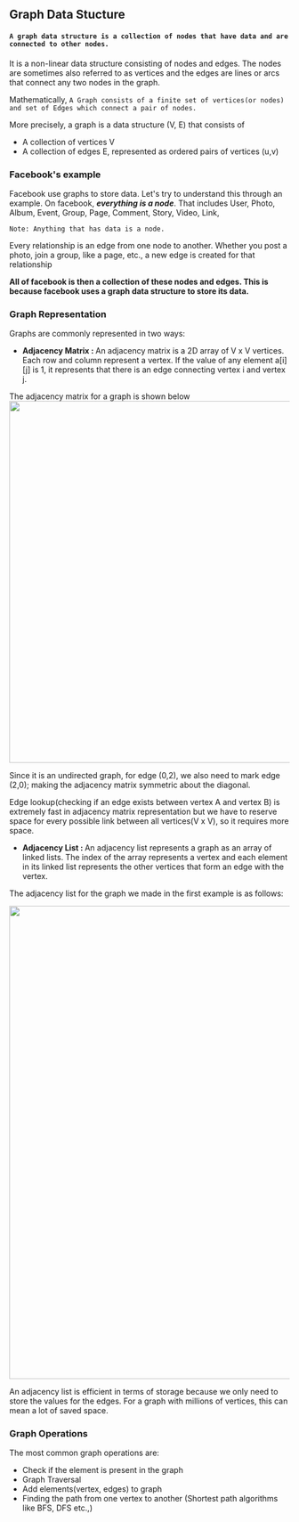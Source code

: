 ## Graph Data Stucture

#### `A graph data structure is a collection of nodes that have data and are connected to other nodes.`

It is a non-linear data structure consisting of nodes and edges. The nodes are sometimes also referred to as vertices and the edges are lines or arcs that connect any two nodes in the graph. 

Mathematically, `A Graph consists of a finite set of vertices(or nodes) and set of Edges which connect a pair of nodes.`

More precisely, a graph is a data structure (V, E) that consists of
* A collection of vertices V
* A collection of edges E, represented as ordered pairs of vertices (u,v)

### Facebook's example
Facebook use graphs to store data. Let's try to understand this through an example. On facebook, <b>*everything is a node*</b>. That includes User, Photo, Album, Event, Group, Page, Comment, Story, Video, Link, 

`Note: Anything that has data is a node.`

Every relationship is an edge from one node to another. Whether you post a photo, join a group, like a page, etc., a new edge is created for that relationship

<b>All of facebook is then a collection of these nodes and edges. This is because facebook uses a graph data structure to store its data. </b>

### Graph Representation 
Graphs are commonly represented in two ways:

* <b>Adjacency Matrix : </b> An adjacency matrix is a 2D array of V x V vertices. Each row and column represent a vertex. If the value of any element a[i][j] is 1, it represents that there is an edge connecting vertex i and vertex j.

The adjacency matrix for a graph is shown below
<img width="650px" src="https://cdn.programiz.com/sites/tutorial2program/files/adjacency-matrix_1.png" />

Since it is an undirected graph, for edge (0,2), we also need to mark edge (2,0); making the adjacency matrix symmetric about the diagonal.

Edge lookup(checking if an edge exists between vertex A and vertex B) is extremely fast in adjacency matrix representation but we have to reserve space for every possible link between all vertices(V x V), so it requires more space.

* <b>Adjacency List : </b> An adjacency list represents a graph as an array of linked lists. The index of the array represents a vertex and each element in its linked list represents the other vertices that form an edge with the vertex.

The adjacency list for the graph we made in the first example is as follows:

<img src="https://cdn.programiz.com/sites/tutorial2program/files/adjacency-list.png" width="850px" />

An adjacency list is efficient in terms of storage because we only need to store the values for the edges. For a graph with millions of vertices, this can mean a lot of saved space.

### Graph Operations
The most common graph operations are:

* Check if the element is present in the graph
* Graph Traversal
* Add elements(vertex, edges) to graph
* Finding the path from one vertex to another (Shortest path algorithms like BFS, DFS etc.,)

